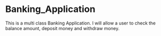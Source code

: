 # Banking_Application

This is a multi class Banking Application. 
I will allow a user to check the balance amount, deposit money and withdraw money.
